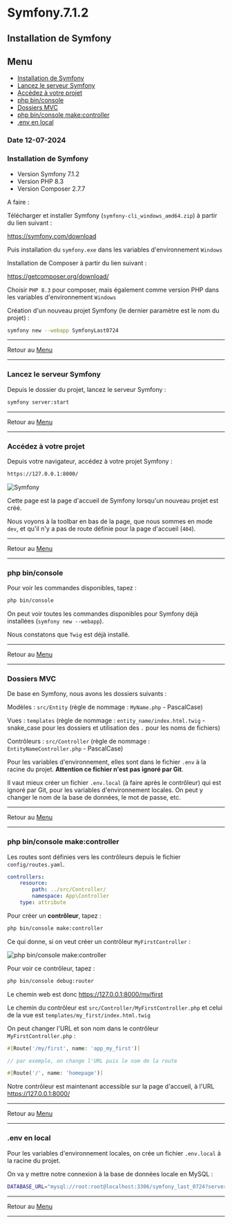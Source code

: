 # Symfony.7.1.2

## Installation de Symfony

## Menu
- [Installation de Symfony](#installation-de-symfony)
- [Lancez le serveur Symfony](#lancez-le-serveur-symfony)
- [Accédez à votre projet](#accédez-à-votre-projet)
- [php bin/console](#php-binconsole)
- [Dossiers MVC](#dossiers-mvc)
- [php bin/console make:controller](#php-binconsole-makecontroller)
- [.env en local](#env-en-local)


### Date 12-07-2024

### Installation de Symfony

- Version Symfony 7.1.2
- Version PHP 8.3
- Version Composer 2.7.7

A faire :

Télécharger et installer Symfony (`symfony-cli_windows_amd64.zip`) à partir du lien suivant :

https://symfony.com/download

Puis installation du `symfony.exe` dans les variables d'environnement  `Windows`

Installation de Composer à partir du lien suivant :

https://getcomposer.org/download/

Choisir `PHP 8.3` pour composer, mais également comme version PHP dans les variables d'environnement `Windows`


Création d'un nouveau projet Symfony (le dernier paramètre est le nom du projet) :

```bash
symfony new --webapp SymfonyLast0724
```

---

Retour au [Menu](#menu)

---

### Lancez le serveur Symfony

Depuis le dossier du projet, lancez le serveur Symfony :

```bash
symfony server:start
```

---

Retour au [Menu](#menu)

---

### Accédez à votre projet

Depuis votre navigateur, accédez à votre projet Symfony :

```bash
https://127.0.0.1:8000/
```

![Symfony](https://raw.githubusercontent.com/mikhawa/Symfony.7.1.2/main/MyDatas/2024.07.12-11_36_58.png)

Cette page est la page d'accueil de Symfony lorsqu'un nouveau projet est créé.

Nous voyons à la toolbar en bas de la page, que nous sommes en mode `dev`, et qu'il n'y a pas de route définie pour la page d'accueil (`404`).

---

Retour au [Menu](#menu)

---

### php bin/console

Pour voir les commandes disponibles, tapez :

```bash
php bin/console
```

On peut voir toutes les commandes disponibles pour Symfony déjà installées (`symfony new --webapp`).

Nous constatons que `Twig` est déjà installé.

---

Retour au [Menu](#menu)

---

### Dossiers MVC

De base en Symfony, nous avons les dossiers suivants :

Modèles : `src/Entity` (règle de nommage : `MyName.php` - PascalCase)

Vues : `templates` (règle de nommage : `entity_name/index.html.twig` - snake_case pour les dossiers et utilisation des `.` pour les noms de fichiers)

Contrôleurs : `src/Controller` (règle de nommage : `EntityNameController.php` - PascalCase)

Pour les variables d'environnement, elles sont dans le fichier `.env` à la racine du projet. **Attention ce fichier n'est pas ignoré par Git**. 

Il vaut mieux créer un fichier `.env.local` (à faire après le contrôleur) qui est ignoré par Git, pour les variables d'environnement locales. On peut y changer le nom de la base de données, le mot de passe, etc.

---

Retour au [Menu](#menu)

---

### php bin/console make:controller

Les routes sont définies vers les contrôleurs depuis le fichier `config/routes.yaml`.

```yaml
controllers:
    resource:
        path: ../src/Controller/
        namespace: App\Controller
    type: attribute
```

Pour créer un **contrôleur**, tapez :

```bash
php bin/console make:controller
```

Ce qui donne, si on veut créer un contrôleur `MyFirstController` :

![php bin/console make:controller](https://raw.githubusercontent.com/mikhawa/Symfony.7.1.2/main/MyDatas/2024-07-12.121311.png)

Pour voir ce contrôleur, tapez :

```bash
php bin/console debug:router
```

Le chemin web est donc https://127.0.0.1:8000/my/first

Le chemin du contrôleur est `src/Controller/MyFirstController.php` et celui de la vue est `templates/my_first/index.html.twig`

On peut changer l'URL et son nom dans le contrôleur `MyFirstController.php` :

```php
#[Route('/my/first', name: 'app_my_first')]

// par exemple, on change l'URL puis le nom de la route

#[Route('/', name: 'homepage')]
```

Notre contrôleur est maintenant accessible sur la page d'accueil, à l'URL https://127.0.0.1:8000/

---

Retour au [Menu](#menu)

---

### .env en local

Pour les variables d'environnement locales, on crée un fichier `.env.local` à la racine du projet.

On va y mettre notre connexion à la base de données locale en MySQL :

```bash
DATABASE_URL="mysql://root:root@localhost:3306/symfony_last_0724?serverVersion=8.0"
```

---

Retour au [Menu](#menu)

---

